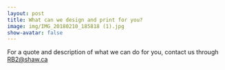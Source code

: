 ```yaml
---
layout: post
title: What can we design and print for you?
image: img/IMG_20180210_185818 (1).jpg
show-avatar: false
---
```

For a quote and description of what we can do for you, contact us through RB2@shaw.ca
